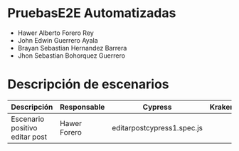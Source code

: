 # PruebasE2E Automatizadas
- Hawer Alberto Forero Rey 
- John Edwin Guerrero Ayala
- Brayan Sebastian Hernandez Barrera
- Jhon Sebastian Bohorquez Guerrero

# Descripción de escenarios
| Descripción                        | Responsable      |  Cypress |Kraken |
|------------------------------------|------------------|-------------|-----|
| Escenario positivo editar post  | Hawer Forero |  editarpostcypress1.spec.js | |